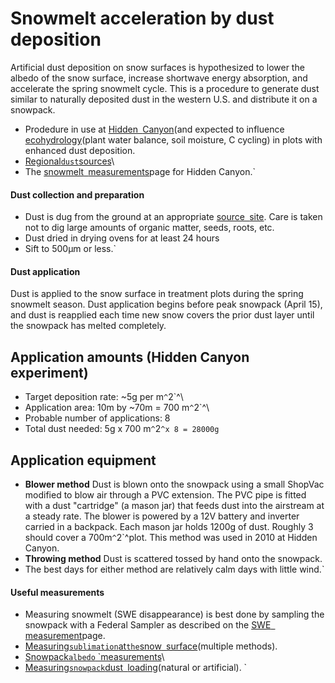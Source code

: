 # Snowmelt acceleration by dust deposition

Artificial dust deposition on snow surfaces is hypothesized to lower the
albedo of the snow surface, increase shortwave energy absorption, and
accelerate the spring snowmelt cycle. This is a procedure to generate
dust similar to naturally deposited dust in the western U.S. and
distribute it on a snowpack.

* Prodedure in use at [Hidden`
`Canyon](hiddencanyon:sitedescription)(and expected to influence [ecohydrology](hiddencanyon/hc_ecohydrology:overview)(plant water balance, soil moisture, C cycling) in plots with enhanced dust deposition.
* [Regional`dust`sources](:westerndust)\
* The [snowmelt`
`measurements](hiddencanyon/hc_ecohydrology:snowmeltlog_1)page for Hidden Canyon.`

#### Dust collection and preparation

- Dust is dug from the ground at an appropriate [source`
`site](:westerndust). Care is taken not to dig large amounts of organic matter, seeds, roots, etc. 
- Dust dried in drying ovens for at least 24 hours
- Sift to 500µm or less.`

#### Dust application

Dust is applied to the snow surface in treatment plots during the spring
snowmelt season. Dust application begins before peak snowpack (April
15), and dust is reapplied each time new snow covers the prior dust
layer until the snowpack has melted completely.

Application amounts (Hidden Canyon experiment)
----------------------------------------------

* Target deposition rate: ~5g per m`^`2`^\
* Application area: 10m by ~70m = 700 m`^`2`^\
* Probable number of applications: 8
* Total dust needed: 5g x 700 m`^`2`^x 8 = 28000g`

Application equipment
---------------------

- **Blower method** Dust is blown onto the snowpack using a small ShopVac modified to blow air through a PVC extension. The PVC pipe is fitted with a dust "cartridge" (a mason jar) that feeds dust into the airstream at a steady rate. The blower is powered by a 12V battery and inverter carried in a backpack. Each mason jar holds 1200g of dust. Roughly 3 should cover a 700m`^`2`^plot. This method was used in 2010 at Hidden Canyon.
- **Throwing method** Dust is scattered tossed by hand onto the snowpack.
- The best days for either method are relatively calm days with little wind.`

#### Useful measurements

* Measuring snowmelt (SWE disappearance) is best done by sampling the snowpack with a Federal Sampler as described on the [SWE`
`measurement](procedures:measuringswe)page.
* [Measuring`sublimation`at`the`snow`
`surface](procedures:snowsurfacesublimation)(multiple methods).
* [Snowpack`albedo`
`measurements](procedures:snowpackalbedo)\
* [Measuring`snowpack`dust`
`loading](procedures:snowpackdustloading)(natural or artificial). `
